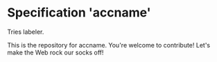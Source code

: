 
# Specification 'accname'

Tries labeler.

This is the repository for accname. You're welcome to contribute! Let's make the Web rock our socks
off!
